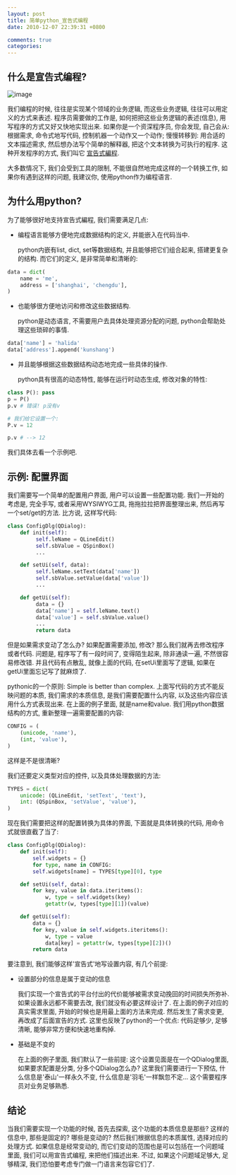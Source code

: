 ```yaml
---
layout: post
title: 简单python_宣告式编程
date: 2010-12-07 22:39:31 +0800

comments: true
categories: 
---
```


什么是宣告式编程?
------------------------------

![image](http://i.ehow.com/images/a06/gg/32/declarative-statement_-800X800.jpg)

我们编程的时候, 往往是实现某个领域的业务逻辑, 而这些业务逻辑,
往往可以用定义的方式来表述. 程序员需要做的工作是,
如何把把这些业务逻辑的表述(信息), 用写程序的方式又好又快地实现出来.
如果你是一个资深程序员, 你会发现, 自己会从: 根据需求, 命令式地写代码,
控制机器一个动作又一个动作; 慢慢转移到: 用合适的文本描述需求,
然后想办法写个简单的解释器, 把这个文本转换为可执行的程序.
这种开发程序的方式, 我们叫它
[宣告式編程](http://zh.wikipedia.org/zh/%E5%AE%A3%E5%91%8A%E5%BC%8F%E7%B7%A8%E7%A8%8B).

大多数情况下, 我们会受到工具的限制, 不能很自然地完成这样的一个转换工作,
如果你有遇到这样的问题, 我建议你, 使用python作为编程语言.

为什么用python?
------------------------------

为了能够很好地支持宣告式編程, 我们需要满足几点:

-   编程语言能够方便地完成数据结构的定义, 并能嵌入在代码当中.

    python内嵌有list, dict, set等数据结构, 并且能够把它们组合起来,
    搭建更复杂的结构. 而它们的定义, 是非常简单和清晰的:

```python
data = dict(
    name = 'me',
    address = ['shanghai', 'chengdu'],
)
```

-   也能够很方便地访问和修改这些数据结构.

    python是动态语言, 不需要用户去具体处理资源分配的问题,
    python会帮助处理这些琐碎的事情.

```python
data['name'] = 'halida'
data['address'].append('kunshang')
```

-   并且能够根据这些数据结构动态地完成一些具体的操作.

    python具有很高的动态特性, 能够在运行时动态生成, 修改对象的特性:

```python
class P(): pass
p = P()
p.v # 错误! p没有v

# 我们给它设置一个:
P.v = 12

p.v # --> 12
```

我们具体去看一个示例吧.

示例: 配置界面
------------------------------

我们需要写一个简单的配置用户界面, 用户可以设置一些配置功能.
我们一开始的考虑是, 完全手写, 或者采用WYSIWYG工具,
拖拖拉拉把界面整理出来, 然后再写一个set/get的方法. 比方说, 这样写代码:

```python
class ConfigDlg(QDialog):
    def init(self):
         self.leName = QLineEdit()
         self.sbValue = QSpinBox()
         ...

    def setUi(self, data):
         self.leName.setText(data['name'])
         self.sbValue.setValue(data['value'])
         ...

    def getUi(self):
         data = {}
         data['name'] = self.leName.text()
         data['value'] = self.sbValue.value()
         ...
         return data
```

但是如果需求变动了怎么办? 如果配置需要添加, 修改?
那么我们就再去修改程序或者代码. 问题是, 程序写了有一段时间了,
变得陌生起来, 除非通读一遍, 不然很容易修改错. 并且代码有点散乱,
就像上面的代码, 在setUi里面写了逻辑, 如果在getUi里面忘记写了就麻烦了.

pythonic的一个原则: Simple is better than complex.
上面写代码的方式不能反映问题的本质, 我们需求的本质信息,
是我们需要配置什么内容, 以及这些内容应该用什么方式表现出来.
在上面的例子里面, 就是name和value. 我们用python数据结构的方式,
重新整理一遍需要配置的内容:

```python
CONFIG = (
    (unicode, 'name'), 
    (int, 'value'),
)
```

这样是不是很清晰?

我们还要定义类型对应的控件, 以及具体处理数据的方法:

```python
TYPES = dict(
    unicode: (QLineEdit, 'setText', 'text'),
    int: (QSpinBox, 'setValue', 'value'),
)
```

现在我们需要把这样的配置转换为具体的界面, 下面就是具体转换的代码,
用命令式就很直截了当了:

```python
class ConfigDlg(QDialog):
    def init(self):
        self.widgets = {}
        for type, name in CONFIG:
        self.widgets[name] = TYPES[type][0], type

    def setUi(self, data):
        for key, value in data.iteritems():
            w, type = self.widgets(key)
            getattr(w, types[type][1])(value)

    def getUi(self):
        data = {}
        for key, value in self.widgets.iteritems():
            w, type = value
            data[key] = getattr(w, types[type][2])()
        return data
```

要注意到, 我们能够这样'宣告式'地写设置内容, 有几个前提:

-   设置部分的信息是属于变动的信息

    我们实现一个宣告式的平台付出的代价能够被需求变动挽回的时间损失所弥补.
    如果设置永远都不需要去改, 我们就没有必要这样设计了.
    在上面的例子对应的真实需求里面, 开始的时候也是用最上面的方法来完成.
    然后发生了需求变更, 再改成了后面宣告的方式.
    这里也反映了python的一个优点: 代码足够少, 足够清晰,
    能够非常方便和快速地重构掉.

-   基础是不变的

    在上面的例子里面, 我们默认了一些前提:
    这个设置见面是在一个QDialog里面, 如果要求配置是分类,
    分多个QDialog怎么办? 这里我们需要进行一下预估,
    什么信息是'泰山'一样永久不变, 什么信息是'羽毛'一样飘忽不定...
    这个需要程序员对业务足够熟悉.

结论
------------------------------

当我们需要实现一个功能的时候, 首先去探索, 这个功能的本质信息是那些?
这样的信息中, 那些是固定的? 哪些是变动的? 然后我们根据信息的本质属性,
选择对应的处理方式. 如果信息是经常变动的,
而它们变动的范围也是可以包括在一个问题域里面, 我们可以用宣告式编程,
来把他们描述出来. 不过, 如果这个问题域足够大, 足够精深,
我们恐怕要考虑专门做一门语言来包容它们了.